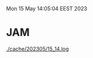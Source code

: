 Mon 15 May 14:05:04 EEST 2023
# JAM
<a href='./cache/202305/15_14.log'>./cache/202305/15_14.log</a>
